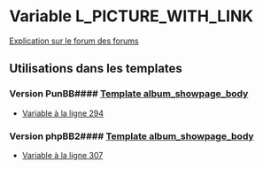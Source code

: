 # Variable L_PICTURE_WITH_LINK
[Explication sur le forum des forums](http://forum.forumactif.com/t294113-listing-des-variables#L_PICTURE_WITH_LINK)
## Utilisations dans les templates
### Version PunBB#### [Template album_showpage_body](punbb/album_showpage_body.md)
* [Variable à la ligne 294](../punbb/album_showpage_body.tpl#L294)
### Version phpBB2#### [Template album_showpage_body](subsilver/album_showpage_body.md)
* [Variable à la ligne 307](../subsilver/album_showpage_body.tpl#L307)